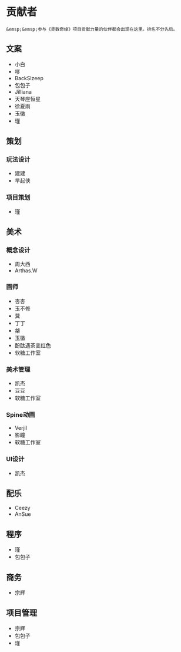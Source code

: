 # 贡献者

```{note}
&emsp;&emsp;参与《灵数奇缘》项目贡献力量的伙伴都会出现在这里。排名不分先后。
```

## 文案

* 小白
* 嗲
* BackSlzeep
* 包包子
* Jilliana
* 天琴座恒星
* 徐夏雨
* 玉徽
* 瑾

## 策划

### 玩法设计

* 建建
* 早起侠

### 项目策划

* 瑾

## 美术

### 概念设计

* 周大西
* Arthas.W

### 画师

* 杏杏
* 玉不修
* 蓂
* 丁丁
* 桀
* 玉徽
* 酚酞遇茶变红色
* 软糖工作室

### 美术管理

* 凯杰
* 豆豆
* 软糖工作室

### Spine动画

* Verjil
* 影瞳
* 软糖工作室

### UI设计

* 凯杰

## 配乐

* Ceezy
* AnSue

## 程序

* 瑾
* 包包子

## 商务

* 宗辉

## 项目管理

* 宗辉
* 包包子
* 瑾
